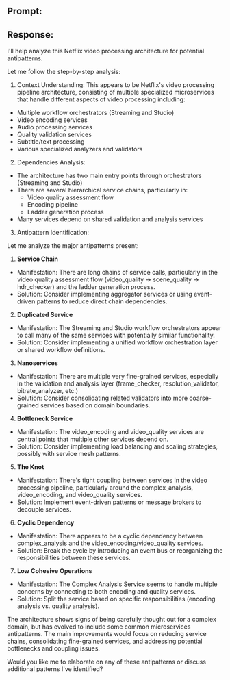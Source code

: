 ## Prompt:


## Response:
I'll help analyze this Netflix video processing architecture for potential antipatterns.

Let me follow the step-by-step analysis:

1.  Context Understanding: This appears to be Netflix's video processing pipeline architecture, consisting of multiple specialized microservices that handle different aspects of video processing including:

*   Multiple workflow orchestrators (Streaming and Studio)
*   Video encoding services
*   Audio processing services
*   Quality validation services
*   Subtitle/text processing
*   Various specialized analyzers and validators

2.  Dependencies Analysis:

*   The architecture has two main entry points through orchestrators (Streaming and Studio)
*   There are several hierarchical service chains, particularly in:
    *   Video quality assessment flow
    *   Encoding pipeline
    *   Ladder generation process
*   Many services depend on shared validation and analysis services

3.  Antipattern Identification:

Let me analyze the major antipatterns present:

1.  **Service Chain**

*   Manifestation: There are long chains of service calls, particularly in the video quality assessment flow (video\_quality -> scene\_quality -> hdr\_checker) and the ladder generation process.
*   Solution: Consider implementing aggregator services or using event-driven patterns to reduce direct chain dependencies.

2.  **Duplicated Service**

*   Manifestation: The Streaming and Studio workflow orchestrators appear to call many of the same services with potentially similar functionality.
*   Solution: Consider implementing a unified workflow orchestration layer or shared workflow definitions.

3.  **Nanoservices**

*   Manifestation: There are multiple very fine-grained services, especially in the validation and analysis layer (frame\_checker, resolution\_validator, bitrate\_analyzer, etc.)
*   Solution: Consider consolidating related validators into more coarse-grained services based on domain boundaries.

4.  **Bottleneck Service**

*   Manifestation: The video\_encoding and video\_quality services are central points that multiple other services depend on.
*   Solution: Consider implementing load balancing and scaling strategies, possibly with service mesh patterns.

5.  **The Knot**

*   Manifestation: There's tight coupling between services in the video processing pipeline, particularly around the complex\_analysis, video\_encoding, and video\_quality services.
*   Solution: Implement event-driven patterns or message brokers to decouple services.

6.  **Cyclic Dependency**

*   Manifestation: There appears to be a cyclic dependency between complex\_analysis and the video\_encoding/video\_quality services.
*   Solution: Break the cycle by introducing an event bus or reorganizing the responsibilities between these services.

7.  **Low Cohesive Operations**

*   Manifestation: The Complex Analysis Service seems to handle multiple concerns by connecting to both encoding and quality services.
*   Solution: Split the service based on specific responsibilities (encoding analysis vs. quality analysis).

The architecture shows signs of being carefully thought out for a complex domain, but has evolved to include some common microservices antipatterns. The main improvements would focus on reducing service chains, consolidating fine-grained services, and addressing potential bottlenecks and coupling issues.

Would you like me to elaborate on any of these antipatterns or discuss additional patterns I've identified?

